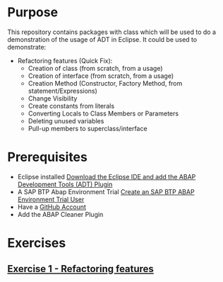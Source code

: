 # Purpose

This repository contains packages with class which will be used to do a demonstration of the usage of ADT in Eclipse.
It could be used to demonstrate:
- Refactoring features (Quick Fix):
  - Creation of class (from scratch, from a usage)
  - Creation of interface (from scratch, from a usage)
  - Creation Method (Constructor, Factory Method, from statement/Expressions)
  - Change Visibility
  - Create constants from literals
  - Converting Locals to Class Members or Parameters
  - Deleting unused variables
  - Pull-up members to superclass/interface

# Prerequisites
- Eclipse installed [Download the Eclipse IDE and add the ABAP Development Tools (ADT) Plugin](https://developers.sap.com/tutorials/abap-install-adt.html)
- A SAP BTP Abap Environment Trial [Create an SAP BTP ABAP Environment Trial User](https://developers.sap.com/tutorials/abap-environment-trial-onboarding.html)
- Have a [GitHub Account](https://github.com/signup)
- Add the ABAP Cleaner Plugin

# Exercises

## [Exercise 1 -  Refactoring features](https://github.com/davidmacn/ADT-Usage-Exercises/tree/main/Exercises/Ex1#exercice-1---refactoring-features)


